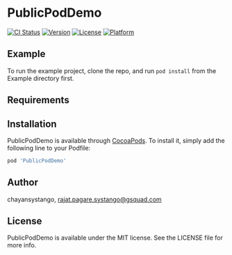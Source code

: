 # PublicPodDemo

[![CI Status](https://img.shields.io/travis/chayansystango/PublicPodDemo.svg?style=flat)](https://travis-ci.org/chayansystango/PublicPodDemo)
[![Version](https://img.shields.io/cocoapods/v/PublicPodDemo.svg?style=flat)](https://cocoapods.org/pods/PublicPodDemo)
[![License](https://img.shields.io/cocoapods/l/PublicPodDemo.svg?style=flat)](https://cocoapods.org/pods/PublicPodDemo)
[![Platform](https://img.shields.io/cocoapods/p/PublicPodDemo.svg?style=flat)](https://cocoapods.org/pods/PublicPodDemo)

## Example

To run the example project, clone the repo, and run `pod install` from the Example directory first.

## Requirements

## Installation

PublicPodDemo is available through [CocoaPods](https://cocoapods.org). To install
it, simply add the following line to your Podfile:

```ruby
pod 'PublicPodDemo'
```

## Author

chayansystango, rajat.pagare.systango@gsquad.com

## License

PublicPodDemo is available under the MIT license. See the LICENSE file for more info.
